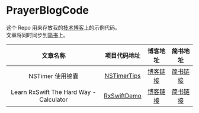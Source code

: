 # PrayerBlogCode

这个 Repo 用来存放我的[技术博客](http://www.futantan.com/)上的示例代码。  
文章将同时同步到[简书](http://www.jianshu.com/users/7a507a5c9c4f/latest_articles)上。

|                文章名称                 |         项目代码地址          |                                       博客地址                                        |                     简书地址                      |
|:---------------------------------------:|:-----------------------------:|:-------------------------------------------------------------------------------------:|:-------------------------------------------------:|
|            NSTimer 使用锦囊             | [NSTimerTips](./NSTimerTips/) |             [博客链接](http://www.futantan.com/2016/04/14/NSTimer-tips/)              | [简书链接](http://www.jianshu.com/p/4cfae008bff5) |
| Learn RxSwift The Hard Way - Calculator | [RxSwiftDemo](./RxSwiftDemo/) | [博客链接](http://www.futantan.com/2016/05/03/Learn-RxSwift-The-Hard-Way-Calculator/) | [简书链接](http://www.jianshu.com/p/ff1bc8c14083) |
